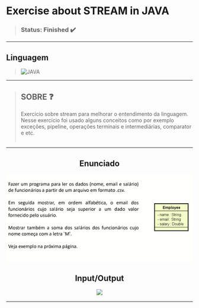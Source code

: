 # Exercise about STREAM in JAVA


>### Status: Finished ✔️

---

## Linguagem
> <img align-itens="center" alt="JAVA" src="https://img.shields.io/badge/Java-ED8B00?style=for-the-badge&logo=java&logoColor=white"/>

---

>## SOBRE ❓
> Exercicio sobre stream para melhorar o entendimento da linguagem. Nesse exercício foi usado alguns conceitos como por exemplo exceções, pipeline, operações terminais e intermediárias, comparator e etc.<br><br>

---

<div align="center" >

## Enunciado 

<img src="https://github.com/Leothurm/Stream-2-in-JAVA/blob/main/img/Enunciado.PNG">


## Input/Output

<img src="https://github.com/Leothurm/Stream-2-in-JAVA/blob/main/img/Enunciado2.PNG.PNG">

</div>

---
